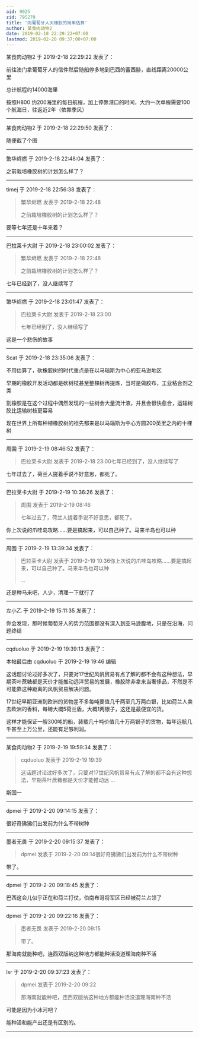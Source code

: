 ```yaml
---
aid: 9025
zid: 795270
title: '向葡萄牙人买橡胶的简单估算'
author: 某食肉动物2
date: 2019-02-18 22:29:22+07:00
lastmod: 2019-02-20 09:37:00+07:00
---
```


某食肉动物2 于 2019-2-18 22:29:22 发表了：

前往澳门拿葡萄牙人的信件然后随船停多地到巴西的蕾西腓，直线距离20000公里

总计航程约14000海里

按照H800 约200海里的每日航程，加上停靠港口的时间，大约一次单程需要100个航海日，往返近2年（依靠季风）

---------

某食肉动物2 于 2019-2-18 22:29:50 发表了：

随便截了个图

---------

繁华烬燃 于 2019-2-18 22:48:04 发表了：

之前栽培橡胶树的计划怎么样了？

---------

timej 于 2019-2-18 22:56:38 发表了：

> 繁华烬燃 发表于 2019-2-18 22:48
> 
> 之前栽培橡胶树的计划怎么样了？



要等七年还是十年来着？

---------

巴拉莱卡大尉 于 2019-2-18 23:00:02 发表了：

> 繁华烬燃 发表于 2019-2-18 22:48
> 
> 之前栽培橡胶树的计划怎么样了？



七年已经到了，没人继续写了

---------

繁华烬燃 于 2019-2-18 23:01:47 发表了：

> 巴拉莱卡大尉 发表于 2019-2-18 23:00
> 
> 七年已经到了，没人继续写了



 这是一个悲伤的故事

---------

Scat 于 2019-2-18 23:35:06 发表了：

不用估算了，砍橡胶树的时代重点是在以马瑙斯为中心的亚马逊地区

早期的橡胶开发活动都是砍树枝甚至整棵树再提炼，当时是做胶布，工业粘合剂之类

割橡胶是在这个过程中偶然发现的一些树会大量流汁液，并且会很快愈合，运输树胶比运输树枝更容易

现在世界上所有种植橡胶树的祖先都来是以马瑙斯为中心方圆200英里之内的十棵树

---------

周围 于 2019-2-19 08:46:52 发表了：

> 巴拉莱卡大尉 发表于 2019-2-18 23:00七年已经到了，没人继续写了



七年过去了，荷兰人搓着手说不好意思，都死了。

---------

巴拉莱卡大尉 于 2019-2-19 10:36:26 发表了：

> 周围 发表于 2019-2-19 08:46
> 
> 七年过去了，荷兰人搓着手说不好意思，都死了。



你上次说的爪哇岛攻略……要是搞起来，可以自己种了。马来半岛也可以种

---------

周围 于 2019-2-19 13:39:34 发表了：

> 巴拉莱卡大尉 发表于 2019-2-19 10:36你上次说的爪哇岛攻略……要是搞起来，可以自己种了。马来半岛也可以种
> 
> ...



还是种马来吧，人少，清理一下就行了

---------

左小乙 于 2019-2-19 15:11:35 发表了：

你会发现，那时候葡萄牙人的势力范围都没有深入到亚马逊腹地，只是在沿海，问题终结

---------

cqduoluo 于 2019-2-19 19:39:13 发表了：

本帖最后由 cqduoluo 于 2019-2-19 19:46 编辑 

这话题讨论过好多次了，只要对17世纪风帆贸易有点了解的都不会有这种想法，早期茶叶蔗糖都是天价才能推动远洋贸易的发展，橡胶除非拿来当奢侈品，不然是不可能靠这种距离的风帆贸易解决问题。

17世纪早期亚洲到欧洲的货物差不多每吨要值几千两至几万两白银，比如荷兰人卖去欧洲的香料，每磅大概5荷兰盾，大概1两银子，这还是最便宜的货。

这样才能保证一艘300吨的船，装载几十吨价值几十万两银子的货物，每年远航几千甚至上万公里，还能有足够利润。

---------

某食肉动物2 于 2019-2-19 19:59:34 发表了：

> cqduoluo 发表于 2019-2-19 19:39
> 
> 这话题讨论过好多次了，只要对17世纪风帆贸易有点了解的都不会有这种想法，早期茶叶蔗糖都是天价才能推动远 ...



斯国一

---------

dpmei 于 2019-2-20 09:14:15 发表了：

很好奇狒狒们出发前为什么不带树种

---------

墨者无畏 于 2019-2-20 09:15:37 发表了：

> dpmei 发表于 2019-2-20 09:14很好奇狒狒们出发前为什么不带树种



带了。

---------

dpmei 于 2019-2-20 09:18:45 发表了：

巴西这会儿似乎正在和荷兰打仗，伯南布哥将军区已经被荷兰占领了

---------

dpmei 于 2019-2-20 09:22:16 发表了：

> 墨者无畏 发表于 2019-2-20 09:15
> 
> 带了。



那海南就能种吧，连西双版纳这种地方都能种活没道理海南种不活

---------

lxr 于 2019-2-20 09:37:23 发表了：

> dpmei 发表于 2019-2-20 09:22
> 
> 那海南就能种吧，连西双版纳这种地方都能种活没道理海南种不活



可能是因为小冰河吧？

能种活和能产出还是有区别的。

---------

